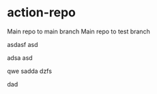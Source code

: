 # action-repo
Main repo to main branch
Main repo to test branch



asdasf
asd

adsa
asd

qwe
sadda
dzfs

dad

